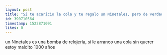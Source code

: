 ```yaml
---
layout: post
title: "Si te acaricio la cola y te regalo un Ninetales, pero de verdad, te pones happy?"
id: 390710564
timestamp: 1522871091
likes: 0
---
```


 un Ninetales es una bomba de relojería, si le arranco una cola sin querer estoy maldito 1000 años